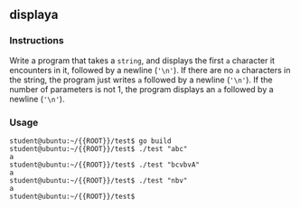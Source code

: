 ## displaya

### Instructions

Write a program that takes a `string`, and displays the first `a` character it
encounters in it, followed by a newline (`'\n'`). If there are no `a` characters in the
string, the program just writes `a` followed by a newline (`'\n'`). If the number of parameters is not
1, the program displays an `a` followed by a newline (`'\n'`).

### Usage

```console
student@ubuntu:~/{{ROOT}}/test$ go build
student@ubuntu:~/{{ROOT}}/test$ ./test "abc"
a
student@ubuntu:~/{{ROOT}}/test$ ./test "bcvbvA"
a
student@ubuntu:~/{{ROOT}}/test$ ./test "nbv"
a
student@ubuntu:~/{{ROOT}}/test$
```
